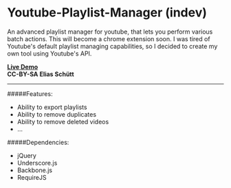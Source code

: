 Youtube-Playlist-Manager (indev)
========================

An advanced playlist manager for youtube, that lets you perform various batch actions.
This will become a chrome extension soon.
I was tired of Youtube's default playlist managing capabilities, so I decided to create my own tool using Youtube's API.  

[**Live Demo**](http://htmlpreview.github.com/?https://github.com/elias94xx/Youtube-Playlist-Manager/blob/master/index.html)  
**CC-BY-SA Elias Schütt**

---

#####Features:

* Ability to export playlists
* Ability to remove duplicates
* Ability to remove deleted videos
* ...

#####Dependencies:
* jQuery
* Underscore.js
* Backbone.js
* RequireJS
